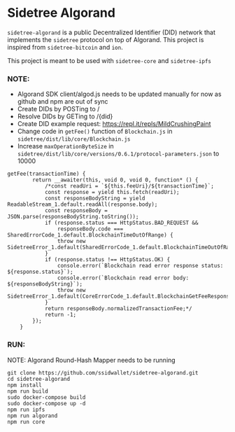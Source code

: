 # Sidetree Algorand

`sidetree-algorand` is a public Decentralized Identifier (DID) network that implements the `sidetree` protocol on top of Algorand. This project is inspired from `sidetree-bitcoin` and `ion`.

This project is meant to be used with `sidetree-core` and `sidetree-ipfs`

### NOTE:

- Algorand SDK client/algod.js needs to be updated manually for now as github and npm are out of sync
- Create DIDs by POSTing to /
- Resolve DIDs by GETing to /{did}
- Create DID example request: https://repl.it/repls/MildCrushingPaint
- Change code in `getFee()` function of `Blockchain.js` in `sidetree/dist/lib/core/Blockchain.js`
- Increase `maxOperationByteSize` in `sidetree/dist/lib/core/versions/0.6.1/protocol-parameters.json` to 10000

```
getFee(transactionTime) {
        return __awaiter(this, void 0, void 0, function* () {
            /*const readUri = `${this.feeUri}/${transactionTime}`;
            const response = yield this.fetch(readUri);
            const responseBodyString = yield ReadableStream_1.default.readAll(response.body);
            const responseBody = JSON.parse(responseBodyString.toString());
            if (response.status === HttpStatus.BAD_REQUEST &&
                responseBody.code === SharedErrorCode_1.default.BlockchainTimeOutOfRange) {
                throw new SidetreeError_1.default(SharedErrorCode_1.default.BlockchainTimeOutOfRange);
            }
            if (response.status !== HttpStatus.OK) {
                console.error(`Blockchain read error response status: ${response.status}`);
                console.error(`Blockchain read error body: ${responseBodyString}`);
                throw new SidetreeError_1.default(CoreErrorCode_1.default.BlockchainGetFeeResponseNotOk);
            }
            return responseBody.normalizedTransactionFee;*/
            return -1;
        });
    }
```

### RUN:

NOTE: Algorand Round-Hash Mapper needs to be running

```
git clone https://github.com/ssidwallet/sidetree-algorand.git
cd sidetree-algorand
npm install
npm run build
sudo docker-compose build
sudo docker-compose up -d
npm run ipfs
npm run algorand
npm run core
```
